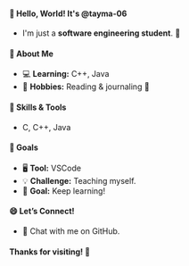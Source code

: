 #### 👋 Hello, World! It's @tayma-06  
- I'm just a **software engineering student**. 🚀
#### 🌟 About Me
- 💻 **Learning:** C++, Java
- 📖 **Hobbies:** Reading & journaling 📝    
#### 💪 Skills & Tools
- C, C++, Java  
#### 🎯 Goals
- 🖥️ **Tool:** VSCode  
- 💡 **Challenge:** Teaching myself.  
- 🌱 **Goal:** Keep learning!
#### 😄 Let’s Connect!  
- 💌 Chat with me on GitHub.
#### Thanks for visiting! 🌟
